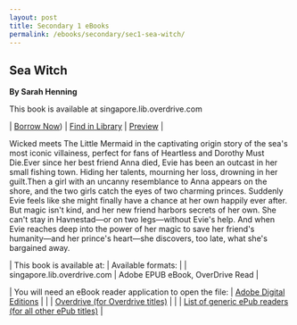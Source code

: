 ```yaml
---
layout: post
title: Secondary 1 eBooks
permalink: /ebooks/secondary/sec1-sea-witch/
---
```



## **Sea Witch**
**By Sarah Henning**

This book is available at singapore.lib.overdrive.com

| [Borrow Now](https://nlb.overdrive.com/media/10c03215-435c-4eea-ad0b-013f7b1eb391)) | [Find in Library](https://search.nlb.gov.sg/Search?query=&titlequery=Sea+Witch&creatorquery=Sarah+Henning&publisherquery=&subjectquery=&cont=book&mode=advanced) | [Preview]() |

Wicked meets The Little Mermaid in the captivating origin story of the sea's most iconic villainess, perfect for fans of Heartless and Dorothy Must Die.Ever since her best friend Anna died, Evie has been an outcast in her small fishing town. Hiding her talents, mourning her loss, drowning in her guilt.Then a girl with an uncanny resemblance to Anna appears on the shore, and the two girls catch the eyes of two charming princes. Suddenly Evie feels like she might finally have a chance at her own happily ever after. But magic isn't kind, and her new friend harbors secrets of her own. She can't stay in Havnestad—or on two legs—without Evie's help. And when Evie reaches deep into the power of her magic to save her friend's humanity—and her prince's heart—she discovers, too late, what she's bargained away.


| This book is available at: | Available formats: |
| singapore.lib.overdrive.com | Adobe EPUB eBook, OverDrive Read |    


| You will need an eBook reader application to open the file: | [Adobe Digital Editions](http://www.adobe.com/products/digitaleditions/) |
| | [Overdrive (for Overdrive titles)](http://app.overdrive.com/) |
| | [List of generic ePub readers (for all other ePub titles)](http://eresources.nlb.gov.sg/Main/Help/EPUB) |